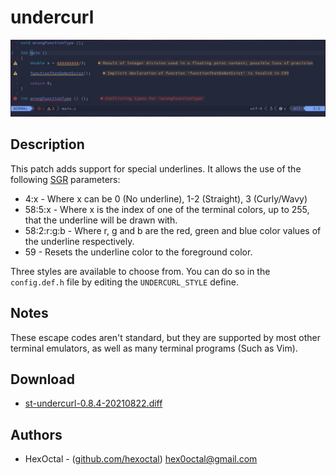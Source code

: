 undercurl
=========

![](undercurl.png)

Description
-----------
This patch adds support for special underlines. It allows the use of the
following [SGR](https://en.wikipedia.org/wiki/ANSI_escape_code#SGR) parameters:
* 4:x - Where x can be 0 (No underline), 1-2 (Straight), 3 (Curly/Wavy)
* 58:5:x - Where x is the index of one of the terminal colors, up to 255, that the underline will be drawn with.
* 58:2:r:g:b - Where r, g and b are the red, green and blue color values of the underline respectively.
* 59 - Resets the underline color to the foreground color.

Three styles are available to choose from. You can do so in the `config.def.h`
file by editing the `UNDERCURL_STYLE` define.

Notes
-----
These escape codes aren't standard, but they are supported by most other
terminal emulators, as well as many terminal programs (Such as Vim).

Download
--------
* [st-undercurl-0.8.4-20210822.diff](st-undercurl-0.8.4-20210822.diff)

Authors
-------
* HexOctal - ([github.com/hexoctal](https://github.com/hexoctal)) <hex0octal@gmail.com>
